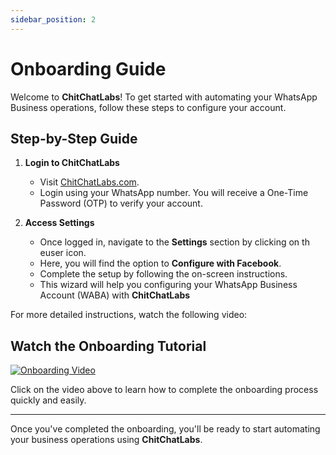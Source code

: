```yaml
---
sidebar_position: 2
---
```

# Onboarding Guide

Welcome to **ChitChatLabs**! To get started with automating your WhatsApp Business operations, follow these steps to configure your account.

## Step-by-Step Guide

1. **Login to ChitChatLabs**
   - Visit [ChitChatLabs.com](https://chitchatlabs.com).
   - Login using your WhatsApp number. You will receive a One-Time Password (OTP) to verify your account.

2. **Access Settings**
   - Once logged in, navigate to the **Settings** section by clicking on th euser icon.
   - Here, you will find the option to **Configure with Facebook**.
   - Complete the setup by following the on-screen instructions.
   - This wizard will help you configuring your WhatsApp Business Account (WABA) with **ChitChatLabs**

For more detailed instructions, watch the following video:

## Watch the Onboarding Tutorial

[![Onboarding Video](https://img.youtube.com/vi/ToSfBWVY8R4/0.jpg)](https://www.youtube.com/watch?v=ToSfBWVY8R4&t=2s)

Click on the video above to learn how to complete the onboarding process quickly and easily.

---

Once you've completed the onboarding, you'll be ready to start automating your business operations using **ChitChatLabs**.